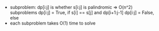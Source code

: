 - subproblem: dp[i:j] is whether s[i:j] is palindromic => O(n^2) subproblems
    dp[i:j] = True, if s[i] == s[j] and dp[i+1:j-1]
    dp[i:j] = False, else
- each subproblem takes O(1) time to solve